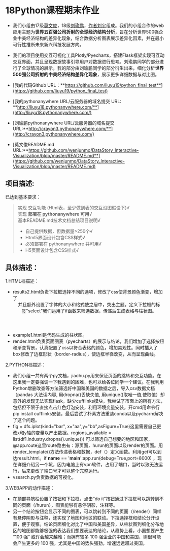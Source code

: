 # 18Python课程期末作业
* 我们小组由17级[莫文俊](https://github.com/wenjunmo/DataStory_Interactive-Visualization/blob/master/README.md)，18级[刘瑜鹏](http://crayon3.pythonanywhere.com/)，[作者刘宇](https://github.com/wenjunmo/DataStory_Interactive-Visualization/blob/master/README.md)组成。我们的小组合作的web应用主题为**世界五百强公司折射的全球经济结构分析**，旨在分析世界500强企业中美经济结构的差异化现象，结合数据分析图表展示差异化因素，并在最小可行性推断未来新兴科技发展方向。    
  
* 我们的项目使用交互可视化工具Plotly/Pyecharts，搭建Flask框架实现可互动交互界面，并且呈现数据故事引导用户对数据进行思考。刘瑜鹏同学的部分进行了全球情况的展示，我的部分由刘瑜鹏同学的部分衍生出来，细化分析**世界500强公司折射的中美经济结构差异化现象**，展示更多详细数据与对比图。  

* [我的代码Github URL：**https://github.com/liuyu19/python_final_test**](https://github.com/liuyu19/python_final_test)
* [我的pythonanywhere URL/云服务器的域名提交 URL: **http://liuyu18.pythonanywhere.com/**](http://liuyu18.pythonanywhere.com/)
* [刘瑜鹏pythonanywhere URL/云服务器的域名提交 URL:**http://crayon3.pythonanywhere.com/**](http://crayon3.pythonanywhere.com/)
* [莫文俊README.md URL:**https://github.com/wenjunmo/DataStory_Interactive-Visualization/blob/master/README.md**](https://github.com/wenjunmo/DataStory_Interactive-Visualization/blob/master/README.md)

## 项目描述:  
已达到基本要求：
> 实现 交互功能 (Html表，至少做到表的交互没图假设下)√  
> 实现 **部署在 pythonanywhere 可用**√    
> 基本README.md技术文档总结项目说明√  
> * 自己提供数据，但数据量>250个√    
> * Html5界面设计包含CSS样式√  
> * 必须部署在 pythonanywhere 并可用√   
> * H5页面设计包含CSS样式√

## 具体描述：
1.HTML档描述：  
* results2.html负责下拉框选择不同的选项，修改了css使背景颜色渐变，增加了<header>并且额外设置了字体的大小和格式使之居中，突出主题。定义下拉框的标签"select"我们运用了if函数来筛选数据，传递后生成表格与柱状图。
* example1.html是代码生成的柱状图。
* render.html负责页面图表（pyecharts）的展示与结论，我们增加了选择按钮和渐变背景，认真配置了css以符合表格的颜色，增加美观性。同时插入了box修改了边框形状（border-radius），使边框半径改变，从而呈现曲线。  
 
2.PYTHON档描述：    
* 我们小组一共有两个py文档，jiaohu.py用来保证页面的跳转和交互功能。在这里我一定要强调一下我遇到的困难，也可以给各位同学一个建议。在我利用Python增删改查等方法筛选好中国和美国的数据之后，导入csv数据文档（pandas 大法读内容, 用dropna()丢缺失值, 用unique()取唯一值,使取值）却意外的发现无法实现flask，缺少cufflinks模块，我尝试了市面上的所有方法，包括但不限于直接点击红色灯泡安装，利用环境变量安装，开cmd用命令行pip install cufflinks安装，最后尝试了朴素方法重装conda以及pycharm解决了这个问题。  
* fig = dfs.iplot(kind="bar", x="aa",y="bb",asFigure=True)这里需要自己更改x和y轴的变量以产出数据。regions_available = list(df1.industry.dropna().unique()) 可以筛选自己想要的地区和国家， @app.route这里route路由有：源页面，hurun的页面以及render的页面。用render_template()方法传递表格和数据，def（）定义函数。利用get可以到达result.html。if __name__ == '__main__':app.run(debug=True,port=8000) ，现在详细介绍另一个坑，因为电脑上有vpn软件，占用了端口，当时以致无法运行，后来更改了端口号才可以整个完整运行。
* vsearch.py负责数据的可视化。 

3.WEBAPP的动作描述：  
* 在顶部导航栏设置了按钮和下拉框，点击“do it”按钮通过下拉框可以跳转到不同的页面（/hurun），图表能够有悬停阴影，注释等。  
* 另一个结论按钮会显示不同的图表，可以跳转到不同的页面（/render）同样有悬停阴影与注释，还实现了地图和地区的联动。下拉选择框和结论分开设置，便于观察。结论页面细化对比了中国和美国差异，从柱状图到细化分布地区的地图都能够极强的表达我们想要表达的结论，从趋势上看，小国想要产生 “100 强” 或许会越来越难；而拥有较多 100 强企业的中国和美国，则很可能会产生更多的 100 强，尤其是中国的势头强劲，增速远远超过美国。  
